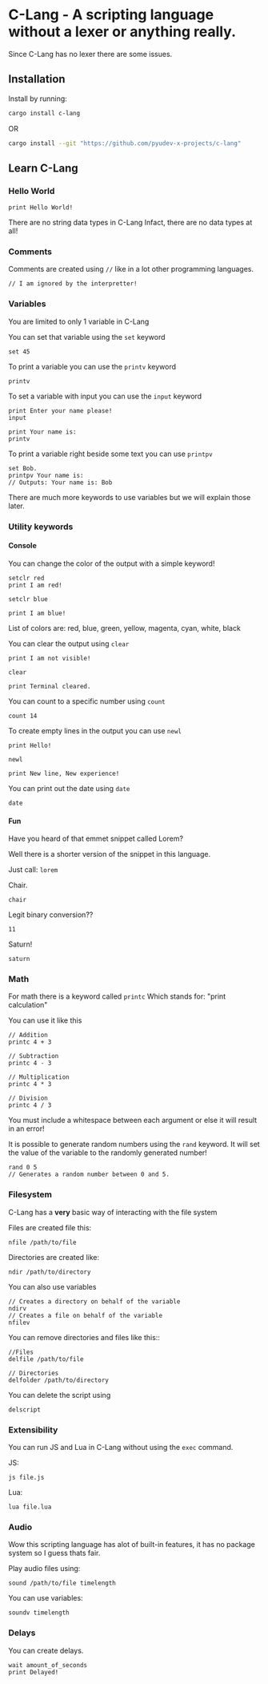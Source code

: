 # C-Lang - A scripting language without a lexer or anything really.

Since C-Lang has no lexer there are some issues.

## Installation

Install by running:
```sh
cargo install c-lang
```
OR
```sh
cargo install --git "https://github.com/pyudev-x-projects/c-lang"
```

## Learn C-Lang

### Hello World

```
print Hello World!
```

There are no string data types in C-Lang
Infact, there are no data types at all!

### Comments

Comments are created using `//` like in a lot other programming languages.
```
// I am ignored by the interpretter!
```

### Variables

You are limited to only 1 variable in C-Lang 

You can set that variable using the `set` keyword

```
set 45
```

To print a variable you can use the `printv` keyword

```
printv
```

To set a variable with input you can use the `input` keyword

```
print Enter your name please!
input

print Your name is:
printv
```

To print a variable right beside some text you can use `printpv`
```
set Bob.
printpv Your name is:
// Outputs: Your name is: Bob
```

There are much more keywords to use variables but we will explain those later.

### Utility keywords

#### Console

You can change the color of the output with a simple keyword!

```
setclr red
print I am red!

setclr blue

print I am blue!
```

List of colors are: red, blue, green, yellow, magenta, cyan, white, black

You can clear the output using `clear`
```
print I am not visible!

clear

print Terminal cleared.
```

You can count to a specific number using `count`
```
count 14
```

To create empty lines in the output you can use `newl`
```
print Hello!

newl

print New line, New experience!
```

You can print out the date using `date`
```
date
```

#### Fun

Have you heard of that emmet snippet called Lorem?

Well there is a shorter version of the snippet in this language.

Just call: `lorem`

Chair.

```
chair
```

Legit binary conversion??
```
11
```

Saturn!
```
saturn
```


### Math

For math there is a keyword called `printc`
Which stands for: "print calculation"

You can use it like this

```
// Addition
printc 4 + 3

// Subtraction
printc 4 - 3

// Multiplication
printc 4 * 3

// Division
printc 4 / 3

```

You must include a whitespace between each argument or else it will result in an error!

It is possible to generate random numbers using the `rand` keyword.
It will set the value of the variable to the randomly generated number!
```
rand 0 5
// Generates a random number between 0 and 5.
```

### Filesystem

C-Lang has a **very** basic way of interacting with the file system

Files are created file this:
```
nfile /path/to/file
```

Directories are created like:
```
ndir /path/to/directory
```

You can also use variables

```
// Creates a directory on behalf of the variable
ndirv
// Creates a file on behalf of the variable
nfilev
```

You can remove directories and files like this::
```
//Files
delfile /path/to/file

// Directories
delfolder /path/to/directory
```

You can delete the script using
```
delscript
```
### Extensibility

You can run JS and Lua in C-Lang without using the `exec` command.

JS:
```
js file.js
```

Lua:
```
lua file.lua
```

### Audio

Wow this scripting language has alot of built-in features, it has no package system so I guess thats fair.

Play audio files using:
```
sound /path/to/file timelength
```

You can use variables:
```
soundv timelength
```

### Delays

You can create delays.

```
wait amount_of_seconds
print Delayed!
```